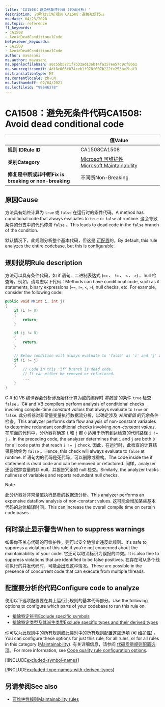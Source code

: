 ```yaml
---
title: 'CA1508：避免死条件代码 (代码分析) '
description: 了解代码分析规则 CA1508：避免死信代码
ms.date: 04/23/2020
ms.topic: reference
f1_keywords:
- CA1508
- AvoidDeadConditionalCode
helpviewer_keywords:
- CA1508
- AvoidDeadConditionalCode
author: mavasani
ms.author: mavasani
ms.openlocfilehash: a0c55b5271f7b33ad136b14fa357ee57c9cf8661
ms.sourcegitcommit: 4df8e005c074ceb1f978f007b222fe253be2baf3
ms.translationtype: MT
ms.contentlocale: zh-CN
ms.lasthandoff: 02/04/2021
ms.locfileid: "99546278"
---
```

# <a name="ca1508-avoid-dead-conditional-code"></a><span data-ttu-id="c0f49-103">CA1508：避免死条件代码</span><span class="sxs-lookup"><span data-stu-id="c0f49-103">CA1508: Avoid dead conditional code</span></span>

| | <span data-ttu-id="c0f49-104">值</span><span class="sxs-lookup"><span data-stu-id="c0f49-104">Value</span></span> |
|-|-|
| <span data-ttu-id="c0f49-105">**规则 ID**</span><span class="sxs-lookup"><span data-stu-id="c0f49-105">**Rule ID**</span></span> |<span data-ttu-id="c0f49-106">CA1508</span><span class="sxs-lookup"><span data-stu-id="c0f49-106">CA1508</span></span>|
| <span data-ttu-id="c0f49-107">**类别**</span><span class="sxs-lookup"><span data-stu-id="c0f49-107">**Category**</span></span> |[<span data-ttu-id="c0f49-108">Microsoft 可维护性</span><span class="sxs-lookup"><span data-stu-id="c0f49-108">Microsoft.Maintainability</span></span>](maintainability-warnings.md)|
| <span data-ttu-id="c0f49-109">**修复是中断或非中断**</span><span class="sxs-lookup"><span data-stu-id="c0f49-109">**Fix is breaking or non-breaking**</span></span> |<span data-ttu-id="c0f49-110">不间断</span><span class="sxs-lookup"><span data-stu-id="c0f49-110">Non-Breaking</span></span>|

## <a name="cause"></a><span data-ttu-id="c0f49-111">原因</span><span class="sxs-lookup"><span data-stu-id="c0f49-111">Cause</span></span>

<span data-ttu-id="c0f49-112">方法具有始终计算为 `true` 或 `false` 在运行时的条件代码。</span><span class="sxs-lookup"><span data-stu-id="c0f49-112">A method has conditional code that always evaluates to `true` or `false` at runtime.</span></span> <span data-ttu-id="c0f49-113">这会导致条件的分支中的代码停滞 `false` 。</span><span class="sxs-lookup"><span data-stu-id="c0f49-113">This leads to dead code in the `false` branch of the condition.</span></span>

<span data-ttu-id="c0f49-114">默认情况下，此规则分析整个基本代码，但这是 [可配置](#configure-code-to-analyze)的。</span><span class="sxs-lookup"><span data-stu-id="c0f49-114">By default, this rule analyzes the entire codebase, but this is [configurable](#configure-code-to-analyze).</span></span>

## <a name="rule-description"></a><span data-ttu-id="c0f49-115">规则说明</span><span class="sxs-lookup"><span data-stu-id="c0f49-115">Rule description</span></span>

<span data-ttu-id="c0f49-116">方法可以具有条件代码，如 if 语句、二进制表达式 (`==` 、 `!=` 、 `<` 、 `>`) 、null 检查等。例如，请考虑以下代码：</span><span class="sxs-lookup"><span data-stu-id="c0f49-116">Methods can have conditional code, such as if statements, binary expressions (`==`, `!=`, `<`, `>`), null checks, etc. For example, consider the following code:</span></span>

```csharp
public void M(int i, int j)
{
    if (i != 0)
    {
        return;
    }

    if (j != 0)
    {
        return;
    }

    // Below condition will always evaluate to 'false' as 'i' and 'j' are both '0' here.
    if (i != j)
    {
        // Code in this 'if' branch is dead code.
        // It can either be removed or refactored.
        ...
    }
}
```

<span data-ttu-id="c0f49-117">C # 和 VB 编译器会分析涉及始终计算为或的编译时 _常数值_ 的条件 `true` 检查 `false` 。</span><span class="sxs-lookup"><span data-stu-id="c0f49-117">C# and VB compilers perform analysis of conditional checks involving compile-time _constant values_ that always evaluate to `true` or `false`.</span></span> <span data-ttu-id="c0f49-118">此分析器对非常量变量执行数据流分析，以确定涉及 _非常量值_ 的冗余条件检查。</span><span class="sxs-lookup"><span data-stu-id="c0f49-118">This analyzer performs data flow analysis of non-constant variables to determine redundant conditional checks involving _non-constant values_.</span></span> <span data-ttu-id="c0f49-119">在前面的代码中，分析器将确定 `i` 和 `j` 都 `0` 适用于所有到达检查的代码路径 `i != j` 。</span><span class="sxs-lookup"><span data-stu-id="c0f49-119">In the preceding code, the analyzer determines that `i` and `j` are both `0` for all code paths that reach `i != j` check.</span></span> <span data-ttu-id="c0f49-120">因此，在运行时，此检查的计算结果将始终为 `false` 。</span><span class="sxs-lookup"><span data-stu-id="c0f49-120">Hence, this check will always evaluate to `false` at runtime.</span></span> <span data-ttu-id="c0f49-121">If 语句内的代码是死代码，可以删除或重构。</span><span class="sxs-lookup"><span data-stu-id="c0f49-121">The code inside the if statement is dead code and can be removed or refactored.</span></span> <span data-ttu-id="c0f49-122">同样，analyzer 还会跟踪变量的非 null，并报告冗余的 null 检查。</span><span class="sxs-lookup"><span data-stu-id="c0f49-122">Similarly, the analyzer tracks nullness of variables and reports redundant null checks.</span></span>

> [!NOTE]
> <span data-ttu-id="c0f49-123">此分析器对非常量值执行昂贵的数据流分析。</span><span class="sxs-lookup"><span data-stu-id="c0f49-123">This analyzer performs an expensive dataflow analysis of non-constant values.</span></span> <span data-ttu-id="c0f49-124">这可能会增加某些基本代码的总体编译时间。</span><span class="sxs-lookup"><span data-stu-id="c0f49-124">This can increase the overall compile time on certain code bases.</span></span>

## <a name="when-to-suppress-warnings"></a><span data-ttu-id="c0f49-125">何时禁止显示警告</span><span class="sxs-lookup"><span data-stu-id="c0f49-125">When to suppress warnings</span></span>

<span data-ttu-id="c0f49-126">如果你不关心代码的可维护性，则可以安全地禁止违反此规则。</span><span class="sxs-lookup"><span data-stu-id="c0f49-126">It's safe to suppress a violation of this rule if you're not concerned about the maintainability of your code.</span></span> <span data-ttu-id="c0f49-127">它还可以取消标识为误报的冲突。</span><span class="sxs-lookup"><span data-stu-id="c0f49-127">It is also fine to suppress violations that are identified to be false positives.</span></span> <span data-ttu-id="c0f49-128">在存在可从多个线程执行的并发代码时，可能会出现这种情况。</span><span class="sxs-lookup"><span data-stu-id="c0f49-128">These are possible in the presence of concurrent code that can execute from multiple threads.</span></span>

## <a name="configure-code-to-analyze"></a><span data-ttu-id="c0f49-129">配置要分析的代码</span><span class="sxs-lookup"><span data-stu-id="c0f49-129">Configure code to analyze</span></span>

<span data-ttu-id="c0f49-130">使用以下选项配置要在其上运行此规则的基本代码部分。</span><span class="sxs-lookup"><span data-stu-id="c0f49-130">Use the following options to configure which parts of your codebase to run this rule on.</span></span>

- [<span data-ttu-id="c0f49-131">排除特定符号</span><span class="sxs-lookup"><span data-stu-id="c0f49-131">Exclude specific symbols</span></span>](#exclude-specific-symbols)
- [<span data-ttu-id="c0f49-132">排除特定类型及其派生类型</span><span class="sxs-lookup"><span data-stu-id="c0f49-132">Exclude specific types and their derived types</span></span>](#exclude-specific-types-and-their-derived-types)

<span data-ttu-id="c0f49-133">你可以为此规则中的所有规则或此类别中的所有规则配置这些选项 (可 [维护性](maintainability-warnings.md)) 。</span><span class="sxs-lookup"><span data-stu-id="c0f49-133">You can configure these options for just this rule, for all rules, or for all rules in this category ([Maintainability](maintainability-warnings.md)).</span></span> <span data-ttu-id="c0f49-134">有关详细信息，请参阅 [代码质量规则配置选项](../code-quality-rule-options.md)。</span><span class="sxs-lookup"><span data-stu-id="c0f49-134">For more information, see [Code quality rule configuration options](../code-quality-rule-options.md).</span></span>

[!INCLUDE[excluded-symbol-names](~/includes/code-analysis/excluded-symbol-names.md)]

[!INCLUDE[excluded-type-names-with-derived-types](~/includes/code-analysis/excluded-type-names-with-derived-types.md)]

## <a name="see-also"></a><span data-ttu-id="c0f49-135">另请参阅</span><span class="sxs-lookup"><span data-stu-id="c0f49-135">See also</span></span>

- [<span data-ttu-id="c0f49-136">可维护性规则</span><span class="sxs-lookup"><span data-stu-id="c0f49-136">Maintainability rules</span></span>](maintainability-warnings.md)
